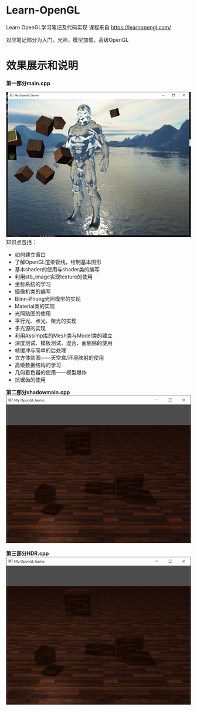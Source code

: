 # Learn-OpenGL
Learn OpenGL学习笔记及代码实现
课程来自 https://learnopengl.com/

对应笔记部分为入门，光照，模型加载，高级OpenGL

# 效果展示和说明
**第一部分main.cpp**

![图片名称](https://github.com/shaoming-CN/Learn-OpenGL/blob/main/Pictures/1616638222(1).jpg) 
知识点包括：

  * 如何建立窗口
  * 了解OpenGL渲染管线，绘制基本图形
  * 基本shader的使用与shader类的编写
  * 利用stb_image实现texture的使用
  * 坐标系统的学习
  * 摄像机类的编写
  * Blinn-Phong光照模型的实现
  * Material类的实现
  * 光照贴图的使用
  * 平行光、点光、聚光的实现
  * 多光源的实现
  * 利用Assimp库的Mesh类与Model类的建立
  * 深度测试、模板测试、混合、面剔除的使用
  * 帧缓冲与简单的后处理
  * 立方体贴图——天空盒/环境映射的使用
  * 高级数据结构的学习
  * 几何着色器的使用——模型爆炸
  * 抗锯齿的使用

**第二部分shadowmain.cpp**
![图片名称](https://github.com/shaoming-CN/Learn-OpenGL/blob/main/Pictures/%E9%98%B4%E5%BD%B1.png)

**第三部分HDR.cpp**
![图片名称](https://github.com/shaoming-CN/Learn-OpenGL/blob/main/Pictures/%E9%98%B4%E5%BD%B1.png)
